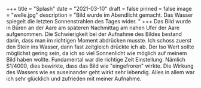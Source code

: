 +++
title = "Splash"
date = "2021-03-10"
draft = false
pinned = false
image = "welle.jpg"
description = "Bild wurde im Abendlicht gemacht. Das Wasser spiegelt die letzten Sonnenstrahlen des Tages wider. "
+++
Das Bild wurde in Büren an der Aare am späteren Nachmittag am nahen Ufer der Aare aufgenommen. Die Schwierigkeit bei der Aufnahme des Bildes bestand darin, dass man im richtigen Moment abdrücken musste. Ich schoss zuerst den Stein ins Wasser, dann fast zeitgleich drückte ich ab. Der Iso Wert sollte möglichst gering sein, da ich so viel Sonnenlicht wie möglich auf meinem Bild haben wollte. Fundamental war die richtige Zeit Einstellung. Nämlich S1/4000, dies bewirkte, dass das Bild wie "eingefroren" wirkte. Die Wirkung des Wassers wie es auseinander geht wirkt sehr lebendig. Alles in allem war ich sehr glücklich und zufrieden mit meiner Aufnahme.